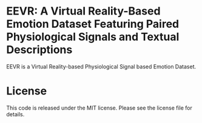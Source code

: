 # EEVR: A Virtual Reality-Based Emotion Dataset Featuring Paired Physiological Signals and Textual Descriptions

EEVR is a Virtual Reality-based Physiological Signal based Emotion Dataset.

# License

This code is released under the MIT license. Please see the license file for details.
